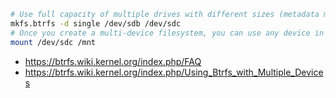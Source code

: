 ```bash
# Use full capacity of multiple drives with different sizes (metadata mirrored, data not mirrored and not striped)
mkfs.btrfs -d single /dev/sdb /dev/sdc
# Once you create a multi-device filesystem, you can use any device in the FS for the mount command
mount /dev/sdc /mnt
```

* https://btrfs.wiki.kernel.org/index.php/FAQ
* https://btrfs.wiki.kernel.org/index.php/Using_Btrfs_with_Multiple_Devices
